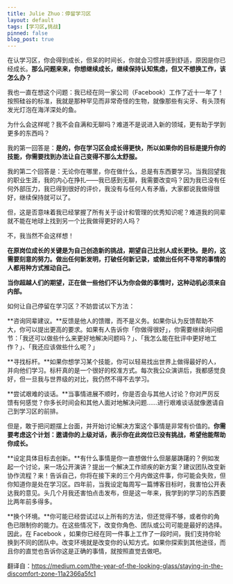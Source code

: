 ```yaml
---
title: Julie Zhuo：停留学习区
layout: default
tags: [学习区,挑战]
pinned: false
blog_post: true
---
```


在认学习区，你会得到成长，但呆的时间长，你就会习惯并感到舒适，原因是你已经成长。**那么问题来来，你想继续成长，继续保持认知焦虑，但又不想换工作，该怎么办？**

我也一直在想这个问题：我已经在同一家公司（Facebook）工作了近十一年了！按照硅谷的标准，我就是那种罕见而非常奇怪的生物，就像那些有尖牙、有头顶有发光灯泡在海洋深处的鱼。


为什么会这样呢？我不会自满和无聊吗？难道不是说进入新的领域，更有助于学到更多的东西吗？

我的第一回答是：**是的，你在学习区会成长得更快，所以如果你的目标是提升你的技能，你需要找到办法让自己变得不那么太舒服。**

我的第二个回答是：无论你在哪里，你在做什么，总是有东西要学习。当我回望我的职业生涯，我的内心在挣扎——我已感到无聊，我需要改变吗？因为我已没有任何外部压力，我已得到很好的评价，我没有与任何人有矛盾，大家都说我做得很好，继续保持就可以了。

但，这是否意味着我已经掌握了所有关于设计和管理的优秀知识呢？难道我的同辈就不能在地球上找到另一个比我做得更好的人吗？

不，我当然不会这样想！

**在原岗位成长的关键是为自己创造新的挑战，期望自己比别人成长更快。是的，这需要刻意的努力。做出任何新发明，打破任何新记录，或做出任何不寻常的事情的人都用种方式推动自己。**



**当你超越人们的期望，正在做一些他们不认为你会做的事情时，这种动机必须来自内部。**

如何让自己停留在学习区？不妨尝试以下方法：

**咨询同辈建议。**反馈是他人的馈赠，而不是义务。如果你认为反馈帮助不大，你可以提出更高的要求。如果有人告诉你「你做得很好」，你需要继续询问细节：「我还可以做些什么来更好地解决问题吗？」、「我怎么能在批评中更好地工作？」、「我还应该做些什么呢？」

**寻找标杆。**如果你想学习某个技能，你可以轻易找出世界上做得最好的人，并向他们学习。标杆真的是一个很好的校准方式。每次我公众演讲后，我都感觉良好，但一旦我与世界级的对比，我仍然不得不去学习。

**尝试艰难的谈话。**当事情进展不顺时，你是否会与其他人讨论？你对严厉反馈有何感觉？你多长时间会和其他人面对地解决问题……进行艰难谈话就像邀请自己到学习区的前排。


但是，敢于把问题摆上台面，并开始讨论解决方案这个事情是非常有价值的。**你需要考虑这个计划：邀请你的上级对话，表示你在此岗位已没有挑战，希望他能帮助你成长。**

**设定具体目标去创新。**有什么事情是你一直想做什么但屡屡踌躇的？例如发起一个讨论，来一场公开演讲？提出一个解决工作顽疾的新方案？建议团队改变新协作流程？来！告诉自己，你将在接下来的三个月内做这件事，你可能会失败，但你知道你是处在学习区。四年前，当我设定每周写一篇博客目标时，我害怕公开表达我的意见。头几个月我还害怕点击发布，但是这一年来，我学到的学习的东西要比两年前多得多。

**换个环境。**你可能已经尝试过以上所有的方法，但还觉得不够，或者你的角色已限制你的能力。在这些情况下，改变你角色、团队或公司可能是最好的选择。因此，在 Facebook ，如果你已经在同一件事上工作了一段时间，我们支持你轮换到不同的团队中。改变环境就是改变你的认知方式。如果你探索到其他途径，而且你的直觉也告诉你这是正确的事情，就按照直觉去做吧。

翻译自：https://medium.com/the-year-of-the-looking-glass/staying-in-the-discomfort-zone-11a2366a5fc1
